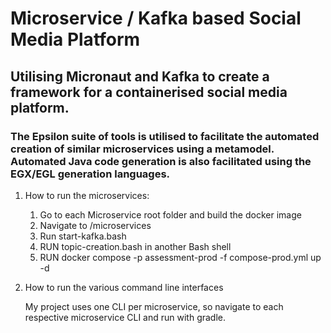 # Microservice / Kafka based Social Media Platform

## Utilising Micronaut and Kafka to create a framework for a containerised social media platform.

### The Epsilon suite of tools is utilised to facilitate the automated creation of similar microservices using a metamodel. Automated Java code generation is also facilitated using the EGX/EGL generation languages.

1. How to run the microservices:
   1. Go to each Microservice root folder and build the docker image
   2. Navigate to /microservices
   3. Run start-kafka.bash
   4. RUN topic-creation.bash in another Bash shell
   5. RUN docker compose -p assessment-prod -f compose-prod.yml up -d

2. How to run the various command line interfaces

   My project uses one CLI per microservice, so navigate to each
respective microservice CLI and run with gradle.
